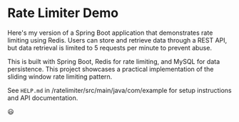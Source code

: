 # Rate Limiter Demo

Here's my version of a Spring Boot application that demonstrates rate limiting using Redis. Users can store and retrieve data through a REST API, but data retrieval is limited to 5 requests per minute to prevent abuse.

This is built with Spring Boot, Redis for rate limiting, and MySQL for data persistence. This project showcases a practical implementation of the sliding window rate limiting pattern.

See `HELP.md` in /ratelimiter/src/main/java/com/example for setup instructions and API documentation.

😃
